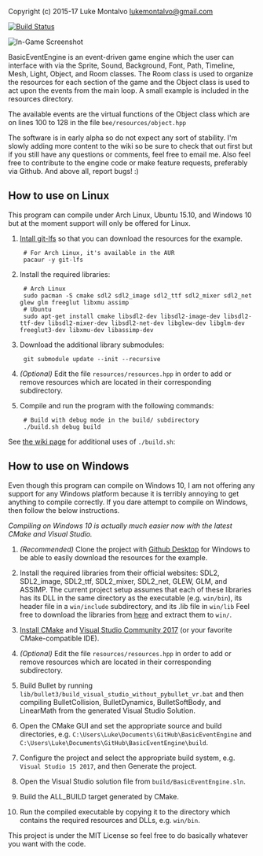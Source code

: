 Copyright (c) 2015-17 Luke Montalvo <lukemontalvo@gmail.com>

[![Build Status](https://travis-ci.org/piluke/BasicEventEngine.svg?branch=master)](https://travis-ci.org/piluke/BasicEventEngine)

![In-Game Screenshot](https://github.com/piluke/BasicEventEngine/raw/master/screenshot.png)

BasicEventEngine is an event-driven game engine which the user can interface
with via the Sprite, Sound, Background, Font, Path, Timeline, Mesh, Light,
Object, and Room classes. The Room class is used to organize the resources for
each section of the game and the Object class is used to act upon the events
from the main loop. A small example is included in the resources directory.

The available events are the virtual functions of the Object class which are on
lines 100 to 128 in the file ``bee/resources/object.hpp``

The software is in early alpha so do not expect any sort of stability. I'm
slowly adding more content to the wiki so be sure to check that out first but
if you still have any questions or comments, feel free to email me. Also feel
free to contribute to the engine code or make feature requests, preferably via
Github. And above all, report bugs! :)

## How to use on Linux

This program can compile under Arch Linux, Ubuntu 15.10, and Windows 10 but at
the moment support will only be offered for Linux.

1. [Intall git-lfs][1] so that you can download the resources for the example.

        # For Arch Linux, it's available in the AUR
        pacaur -y git-lfs

2. Install the required libraries:

        # Arch Linux
        sudo pacman -S cmake sdl2 sdl2_image sdl2_ttf sdl2_mixer sdl2_net glew glm freeglut libxmu assimp
        # Ubuntu
        sudo apt-get install cmake libsdl2-dev libsdl2-image-dev libsdl2-ttf-dev libsdl2-mixer-dev libsdl2-net-dev libglew-dev libglm-dev freeglut3-dev libxmu-dev libassimp-dev

3. Download the additional library submodules:

        git submodule update --init --recursive

4. *(Optional)* Edit the file ``resources/resources.hpp`` in order to add or remove resources which are located in their corresponding subdirectory.

5. Compile and run the program with the following commands:

        # Build with debug mode in the build/ subdirectory
        ./build.sh debug build

See [the wiki page][2] for additional uses of `./build.sh`:

## How to use on Windows

Even though this program can compile on Windows 10, I am not offering any
support for any Windows platform because it is terribly annoying to get
anything to compile correctly. If you dare attempt to compile on Windows, then
follow the below instructions.

*Compiling on Windows 10 is actually much easier now with the latest CMake and Visual Studio.*

1. *(Recommended)* Clone the project with [Github Desktop][3] for Windows to be able to easily download the resources for the example.

2. Install the required libraries from their official websites: SDL2, SDL2_image, SDL2_ttf, SDL2_mixer, SDL2_net, GLEW, GLM, and ASSIMP.
The current project setup assumes that each of these libraries has its DLL in the same directory as the executable (e.g. ``win/bin``), its header file in a ``win/include`` subdirectory, and its .lib file in ``win/lib``
Feel free to download the libraries from [here][4] and extract them to ``win/``.

3. [Install CMake][5] and [Visual Studio Community 2017][6] (or your favorite CMake-compatible IDE).

4. *(Optional)* Edit the file ``resources/resources.hpp`` in order to add or remove resources which are located in their corresponding subdirectory.

5. Build Bullet by running ``lib/bullet3/build_visual_studio_without_pybullet_vr.bat`` and then compiling BulletCollision, BulletDynamics, BulletSoftBody, and LinearMath from the generated Visual Studio Solution.

6. Open the CMake GUI and set the appropriate source and build directories, e.g. ``C:\Users\Luke\Documents\GitHub\BasicEventEngine`` and ``C:\Users\Luke\Documents\GitHub\BasicEventEngine\build``.

7. Configure the project and select the appropriate build system, e.g. ``Visual Studio 15 2017``, and then Generate the project.

8. Open the Visual Studio solution file from ``build/BasicEventEngine.sln``.

9. Build the ALL_BUILD target generated by CMake.

10. Run the compiled executable by copying it to the directory which contains the required resources and DLLs, e.g. ``win/bin``.

This project is under the MIT License so feel free to do basically whatever you want with the code.

[1]: https://git-lfs.github.com/                               "Git LFS instructions"
[2]: https://github.com/piluke/BasicEventEngine/wiki/build.sh  "BEE Wiki for build.sh"
[3]: https://desktop.github.com/                               "Github Desktop for Windows"
[4]: https://lukemontalvo.us/BasicEventEngine/win.zip          "Windows Library Files"
[5]: https://cmake.org/download/                               "CMake"
[6]: https://www.visualstudio.com/                             "Visual Studio"
